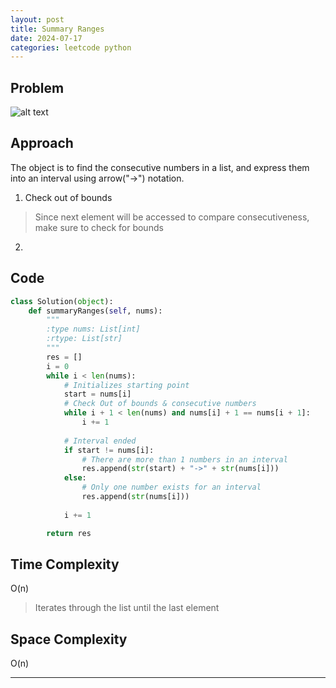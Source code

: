 ```yaml
---
layout: post
title: Summary Ranges 
date: 2024-07-17
categories: leetcode python
---
```

## Problem
![alt text](/blog/public/img/SummaryRanges.png)

## Approach
The object is to find the consecutive numbers in a list, and express them into an interval using arrow("->") notation.

1. Check out of bounds
> Since next element will be accessed to compare consecutiveness, make sure to check for bounds

2. 

## Code
```python
class Solution(object):
    def summaryRanges(self, nums):
        """
        :type nums: List[int]
        :rtype: List[str]
        """
        res = []     
        i = 0 
        while i < len(nums): 
            # Initializes starting point
            start = nums[i]  
            # Check Out of bounds & consecutive numbers
            while i + 1 < len(nums) and nums[i] + 1 == nums[i + 1]: 
                i += 1 
            
            # Interval ended
            if start != nums[i]: 
                # There are more than 1 numbers in an interval
                res.append(str(start) + "->" + str(nums[i]))
            else: 
                # Only one number exists for an interval
                res.append(str(nums[i]))
            
            i += 1

        return res
```

## Time Complexity
O(n)
> Iterates through the list until the last element

## Space Complexity
O(n)
> 

---